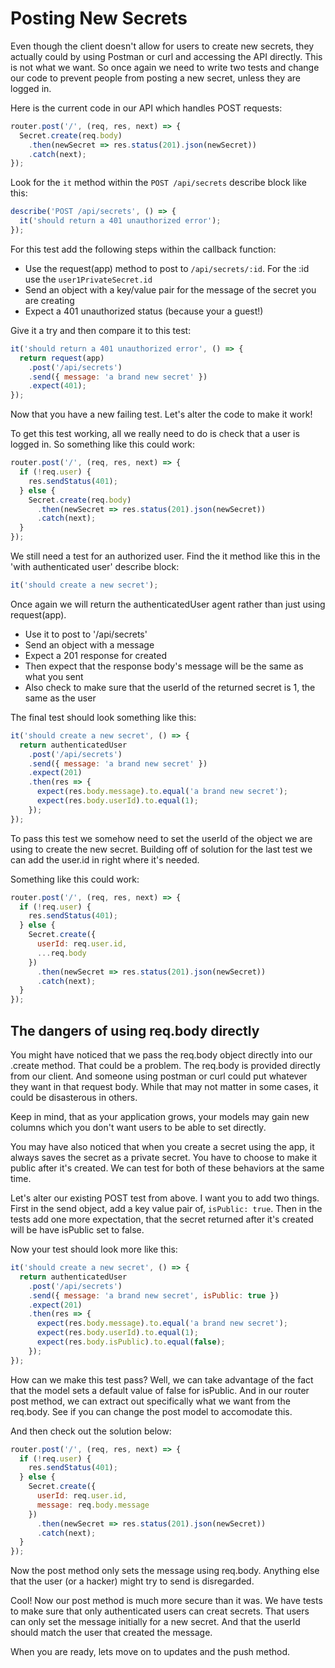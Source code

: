 # Posting New Secrets

Even though the client doesn't allow for users to create new secrets, they actually could by using Postman or curl and accessing the API directly. This is not what we want. So once again we need to write two tests and change our code to prevent people from posting a new secret, unless they are logged in.

Here is the current code in our API which handles POST requests:

```javascript
router.post('/', (req, res, next) => {
  Secret.create(req.body)
    .then(newSecret => res.status(201).json(newSecret))
    .catch(next);
});
```

Look for the `it` method within the `POST /api/secrets` describe block like this:

```javascript
describe('POST /api/secrets', () => {
  it('should return a 401 unauthorized error');
});
```

For this test add the following steps within the callback function:

* Use the request(app) method to post to `/api/secrets/:id`. For the :id use the `user1PrivateSecret.id`
* Send an object with a key/value pair for the message of the secret you are creating
* Expect a 401 unauthorized status (because your a guest!)

Give it a try and then compare it to this test:

```javascript
it('should return a 401 unauthorized error', () => {
  return request(app)
    .post('/api/secrets')
    .send({ message: 'a brand new secret' })
    .expect(401);
});
```

Now that you have a new failing test. Let's alter the code to make it work!

To get this test working, all we really need to do is check that a user is logged in. So something like this could work:

```javascript
router.post('/', (req, res, next) => {
  if (!req.user) {
    res.sendStatus(401);
  } else {
    Secret.create(req.body)
      .then(newSecret => res.status(201).json(newSecret))
      .catch(next);
  }
});
```
We still need a test for an authorized user. Find the it method like this in the 'with authenticated user' describe block:

```javascript
it('should create a new secret');
```

Once again we will return the authenticatedUser agent rather than just using request(app). 

* Use it to post to '/api/secrets'
* Send an object with a message
* Expect a 201 response for created
* Then expect that the response body's message will be the same as what you sent
* Also check to make sure that the userId of the returned secret is 1, the same as the user

The final test should look something like this:

```javascript
it('should create a new secret', () => {
  return authenticatedUser
    .post('/api/secrets')
    .send({ message: 'a brand new secret' })
    .expect(201)
    .then(res => {
      expect(res.body.message).to.equal('a brand new secret');
      expect(res.body.userId).to.equal(1);
    });
});
```

To pass this test we somehow need to set the userId of the object we are using to create the new secret. Building off of solution for the last test we can add the user.id in right where it's needed.

Something like this could work:

```javascript
router.post('/', (req, res, next) => {
  if (!req.user) {
    res.sendStatus(401);
  } else {
    Secret.create({
      userId: req.user.id,
      ...req.body
    })
      .then(newSecret => res.status(201).json(newSecret))
      .catch(next);
  }
});
```

## The dangers of using req.body directly

You might have noticed that we pass the req.body object directly into our .create method. That could be a problem. The req.body is provided directly from our client. And someone using postman or curl could put whatever they want in that request body. While that may not matter in some cases, it could be disasterous in others. 

Keep in mind, that as your application grows, your models may gain new columns which you don't want users to be able to set directly.

You may have also noticed that when you create a secret using the app, it always saves the secret as a private secret. You have to choose to make it public after it's created. We can test for both of these behaviors at the same time.

Let's alter our existing POST test from above. I want you to add two things. First in the send object, add a key value pair of, `isPublic: true`. Then in the tests add one more expectation, that the secret returned after it's created will be have isPublic set to false.

Now your test should look more like this:

```javascript
it('should create a new secret', () => {
  return authenticatedUser
    .post('/api/secrets')
    .send({ message: 'a brand new secret', isPublic: true })
    .expect(201)
    .then(res => {
      expect(res.body.message).to.equal('a brand new secret');
      expect(res.body.userId).to.equal(1);
      expect(res.body.isPublic).to.equal(false);
    });
});
```

How can we make this test pass? Well, we can take advantage of the fact that the model sets a default value of false for isPublic. And in our router post method, we can extract out specifically what we want from the req.body. See if you can change the post model to accomodate this.

And then check out the solution below:

```javascript
router.post('/', (req, res, next) => {
  if (!req.user) {
    res.sendStatus(401);
  } else {
    Secret.create({
      userId: req.user.id,
      message: req.body.message
    })
      .then(newSecret => res.status(201).json(newSecret))
      .catch(next);
  }
});
```
Now the post method only sets the message using req.body. Anything else that the user (or a hacker) might try to send is disregarded.

Cool! Now our post method is much more secure than it was. We have tests to make sure that only authenticated users can creat secrets. That users can only set the message initially for a new secret. And that the userId should match the user that created the message.

When you are ready, lets move on to updates and the push method.
  